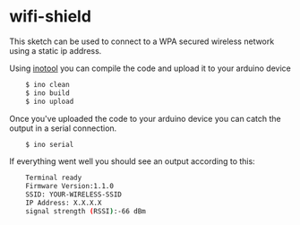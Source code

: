 # wifi-shield

This sketch can be used to connect to a WPA secured wireless network using a static ip address.

Using [inotool](http://inotool.org) you can compile the code and upload it to your arduino device

```bash
	$ ino clean
	$ ino build
	$ ino upload
```

Once you've uploaded the code to your arduino device you can catch the output in a serial connection.

```bash
	$ ino serial
```

If everything went well you should see an output according to this:

```bash
	Terminal ready
	Firmware Version:1.1.0
	SSID: YOUR-WIRELESS-SSID
	IP Address: X.X.X.X
	signal strength (RSSI):-66 dBm
```
